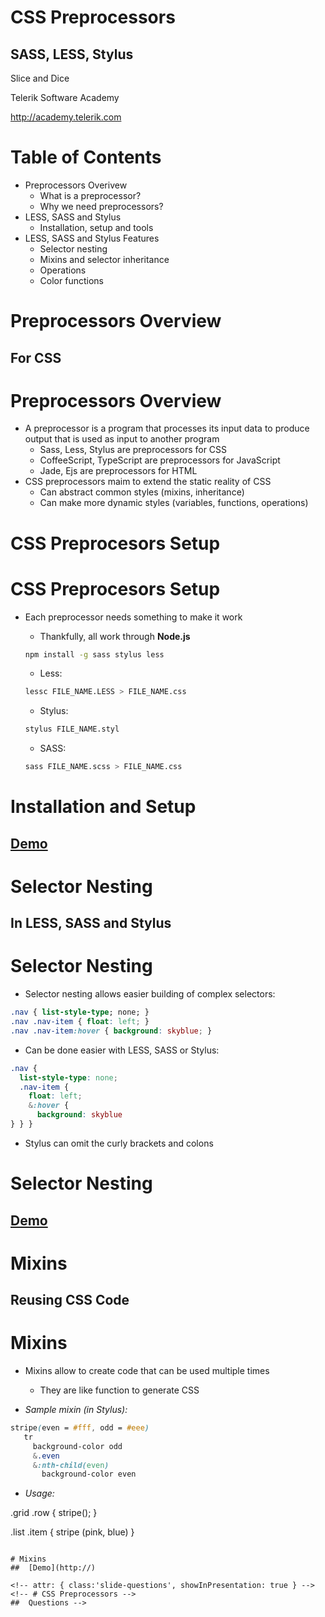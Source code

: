 <!-- section start -->

<!-- attr: {id: 'title', class: 'slide-title', hasScriptWrapper: true} -->
# CSS Preprocessors
##  SASS, LESS, Stylus

<div class="signature">
    <p class="signature-course">Slice and Dice</p>
    <p class="signature-initiative">Telerik Software Academy</p>
    <a href="http://academy.telerik.com" class="signature-link">http://academy.telerik.com</a>
</div>

<!-- section start -->

<!-- attr: { id:'table-of-contents' } -->
# Table of Contents

- Preprocessors Overivew
  - What is a preprocessor?
  - Why we need preprocessors?
- LESS, SASS and Stylus
  - Installation, setup and tools
- LESS, SASS and Stylus Features
  - Selector nesting
  - Mixins and selector inheritance
  - Operations
  - Color functions


<!-- section start -->

<!-- attr: { class:'slide-section', showInPresentation: true } -->
# Preprocessors Overview
##  For CSS

<!-- attr: {style: 'font-size: 42px'} -->
# Preprocessors Overview

- A preprocessor is a program that processes its input data to produce output that is used as input to another program
  - Sass, Less, Stylus are preprocessors for CSS
  - CoffeeScript, TypeScript are preprocessors for JavaScript
  - Jade, Ejs are preprocessors for HTML
- CSS preprocessors maim to extend the static reality of CSS
  - Can abstract common styles (mixins, inheritance)
  - Can make more dynamic styles (variables, functions, operations)

<!-- section start  -->

<!-- attr: {class: "slide-section", id: 'stylus-installation'}  -->
# CSS Preprocesors Setup

<!-- attr: {style: 'font-size: 37px'}  -->
# CSS Preprocesors Setup

- Each preprocessor needs something to make it work
  - Thankfully, all work through **Node.js**

  ```bash
  npm install -g sass stylus less
  ```

  - Less:

  ```bash
  lessc FILE_NAME.LESS > FILE_NAME.css
  ```

  - Stylus:

  ```bash
  stylus FILE_NAME.styl
  ```

  - SASS:

  ```bash
  sass FILE_NAME.scss > FILE_NAME.css
  ```

<!-- attr: {class: 'slide-section'} -->
# Installation and Setup
##  [Demo](http://)

<!-- section start -->

<!-- attr: {class: 'slide-section'} -->
# Selector Nesting
##  In LESS, SASS and Stylus

<!-- attr: {style: 'font-size: 42px'} -->
# Selector Nesting

- Selector nesting allows easier building of complex selectors:

```css
.nav { list-style-type; none; }
.nav .nav-item { float: left; }
.nav .nav-item:hover { background: skyblue; }
```

  - Can be done easier with LESS, SASS or Stylus:

```css
.nav {
  list-style-type: none;
  .nav-item {
    float: left;
    &:hover {
      background: skyblue
} } }
```

  - Stylus can omit the curly brackets and colons

<!-- attr: {class: 'slide-section'} -->
# Selector Nesting
##  [Demo](http://)

# Mixins
##  Reusing CSS Code

# Mixins

- Mixins allow to create code that can be used multiple times
  - They are like function to generate CSS

- _Sample mixin (in Stylus):_

```css
stripe(even = #fff, odd = #eee)
   tr
     background-color odd
     &.even
     &:nth-child(even)
       background-color even
```

- _Usage:_

.grid .row {
  stripe();
}

.list .item {
  stripe (pink, blue)
}
```

# Mixins
##  [Demo](http://)

<!-- attr: { class:'slide-questions', showInPresentation: true } -->
<!-- # CSS Preprocessors -->
##  Questions -->
